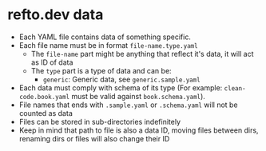 # refto.dev data

* Each YAML file contains data of something specific. 
* Each file name must be in format `file-name.type.yaml`
    * The `file-name` part might be anything that reflect it's data, it will act as ID of data
    * The `type` part is a type of data and can be:
        * `generic`: Generic data, see `generic.sample.yaml`
* Each data must comply with schema of its type (For example: `clean-code.book.yaml` must be valid against `book.schema.yaml`).
* File names that ends with `.sample.yaml` or `.schema.yaml` will not be counted as data
* Files can be stored in sub-directories indefinitely
* Keep in mind that path to file is also a data ID, moving files between dirs, renaming dirs or files will also change their ID